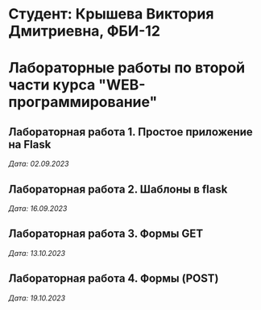 # Студент: Крышева Виктория Дмитриевна, ФБИ-12

# Лабораторные работы по второй части курса "WEB-программирование"

## Лабораторная работа 1. Простое приложение на Flask

*Дата: 02.09.2023*

## Лабораторная работа 2. Шаблоны в flask

*Дата: 16.09.2023*

## Лабораторная работа 3. Формы GET

*Дата: 13.10.2023*

## Лабораторная работа 4. Формы (POST)

*Дата: 19.10.2023*